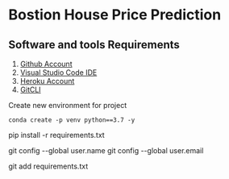 # Bostion House Price Prediction

## Software and tools Requirements

1. [Github Account](https://github.com)
2. [Visual Studio Code IDE](https://code.visualstudio.com/)
3. [Heroku Account](https://www.heroku.com/)
4. [GitCLI](https://git-scm.com/downloads)

Create new environment for project

```
conda create -p venv python==3.7 -y
```

pip install -r requirements.txt


git config --global user.name
git config --global user.email

git add requirements.txt